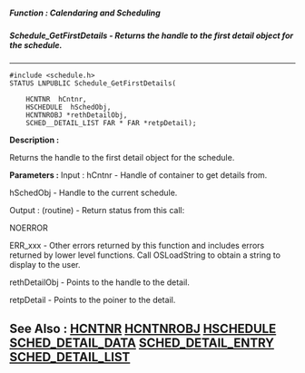 ##### Function : Calendaring and Scheduling
##### Schedule_GetFirstDetails - Returns the handle to the first detail object for the schedule.
---
```
#include <schedule.h>
STATUS LNPUBLIC Schedule_GetFirstDetails(

	HCNTNR  hCntnr,
	HSCHEDULE  hSchedObj,
	HCNTNROBJ *rethDetailObj,
	SCHED__DETAIL_LIST FAR * FAR *retpDetail);
```
**Description :**

Returns the handle to the first detail object for the schedule.

**Parameters :**
Input :
hCntnr  -  Handle of container to get details from.

hSchedObj  -  Handle to the current schedule.

Output :
(routine)  -  Return status from this call: 

NOERROR 

ERR_xxx - Other errors returned by this function and includes errors returned by lower level functions. Call OSLoadString to obtain a string to display to the user.


rethDetailObj  -  Points to the handle to the detail.

retpDetail  -  Points to the poiner to the detail.


**See Also :**
[HCNTNR](/reference/Data/HCNTNR)
[HCNTNROBJ](/reference/Data/HCNTNROBJ)
[HSCHEDULE](/reference/Data/HSCHEDULE)
[SCHED_DETAIL_DATA](/reference/Data/SCHED_DETAIL_DATA)
[SCHED_DETAIL_ENTRY](/reference/Data/SCHED_DETAIL_ENTRY)
[SCHED_DETAIL_LIST](/reference/Data/SCHED_DETAIL_LIST)
---
